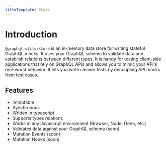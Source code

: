 ```yaml
---
titleTemplate: Store
---
```


# Introduction

`@graphql-utils/store` is an in-memory data store for writing stateful GraphQL
mocks. It uses your GraphQL schema to validate data and establish relations
between different types. It is handy for testing client-side applications that
rely on GraphQL APIs and allows you to mimic your API's real-world behavior. It
lets you write cleaner tests by decoupling API mocks from test cases.

## Features

- Immutable
- Synchronous
- Written in typescript
- Supports types relations
- Works in any Javascript environment (Browser, Node, Deno, etc.)
- Validates data against your GraphQL schema (soon)
- Mutation Events (soon)
- Mutation Hooks (soon)
